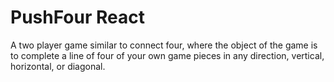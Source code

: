 # PushFour React

A two player game similar to connect four, where the object of the game is to complete a line of four of your own game pieces in any
direction, vertical, horizontal, or diagonal.
